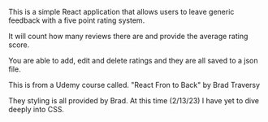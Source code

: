 This is a simple React application that allows users to leave generic feedback with a five point rating system.

It will count how many reviews there are and provide the average rating score.

You are able to add, edit and delete ratings and they are all saved to a json file.

This is from a Udemy course called. "React Fron to Back" by Brad Traversy

They styling is all provided by Brad. At this time (2/13/23) I have yet to dive deeply into CSS.